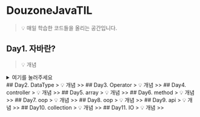 # DouzoneJavaTIL

> 💡 매일 학습한 코드들을 올리는 공간입니다.

## Day1. 자바란? 
> 💡 개념
>>
<details>
<summary>여기를 눌러주세요</summary>
<div markdown="1">       

😎숨겨진 내용😎

</div>
</details>
## Day2. DataType
> 💡 개념
>> 
## Day3. Operator
> 💡 개념
>> 
## Day4. controller
> 💡 개념
>> 
## Day5. array
> 💡 개념
>> 
## Day6. method
> 💡 개념
>> 
## Day7. oop
> 💡 개념
>> 
## Day8. oop
> 💡 개념
>> 
## Day9. api
> 💡 개념
>> 
## Day10. collection
> 💡 개념
>> 
## Day11. IO
> 💡 개념
>> 
